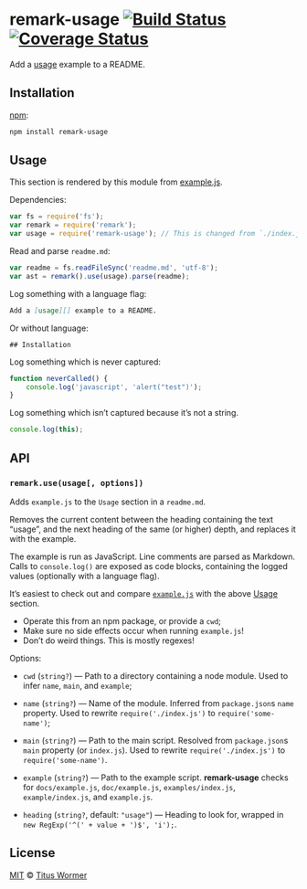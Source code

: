 # remark-usage [![Build Status][travis-badge]][travis] [![Coverage Status][codecov-badge]][codecov]

Add a [usage][] example to a README.

## Installation

[npm][npm-install]:

```bash
npm install remark-usage
```

<!--lint disable code-block-style-->

## Usage

This section is rendered by this module from [example.js][example-js].

Dependencies:

```javascript
var fs = require('fs');
var remark = require('remark');
var usage = require('remark-usage'); // This is changed from `./index.js` to `remark-usage`
```

Read and parse `readme.md`:

```javascript
var readme = fs.readFileSync('readme.md', 'utf-8');
var ast = remark().use(usage).parse(readme);
```

Log something with a language flag:

```markdown
Add a [usage][] example to a README.
```

Or without language:

    ## Installation

Log something which is never captured:

```javascript
function neverCalled() {
    console.log('javascript', 'alert("test")');
}
```

Log something which isn’t captured because it’s not a string.

```javascript
console.log(this);
```

## API

<!--lint enable code-block-style-->

### `remark.use(usage[, options])`

Adds `example.js` to the `Usage` section in a `readme.md`.

Removes the current content between the heading containing the text “usage”,
and the next heading of the same (or higher) depth, and replaces it with
the example.

The example is run as JavaScript. Line comments are parsed as Markdown.
Calls to `console.log()` are exposed as code blocks, containing the logged
values (optionally with a language flag).

It’s easiest to check out and compare [`example.js`][example-js] with the
above [Usage][] section.

*   Operate this from an npm package, or provide a `cwd`;
*   Make sure no side effects occur when running `example.js`!
*   Don’t do weird things. This is mostly regexes!

Options:

*   `cwd` (`string?`) — Path to a directory containing a node module. Used
    to infer `name`, `main`, and `example`;

*   `name` (`string?`) — Name of the module. Inferred from `package.json`s
    `name` property. Used to rewrite `require('./index.js')` to
    `require('some-name')`;

*   `main` (`string?`) — Path to the main script. Resolved from `package.json`s
    `main` property (or `index.js`). Used to rewrite `require('./index.js')`
    to `require('some-name')`.

*   `example` (`string?`) — Path to the example script. **remark-usage** checks
    for `docs/example.js`, `doc/example.js`, `examples/index.js`,
    `example/index.js`, and `example.js`.

*   `heading` (`string?`, default: `"usage"`) — Heading to look for,
    wrapped in `new RegExp('^(' + value + ')$', 'i');`.

## License

[MIT][license] © [Titus Wormer][author]

<!-- Definitions -->

[travis-badge]: https://img.shields.io/travis/wooorm/remark-usage.svg

[travis]: https://travis-ci.org/wooorm/remark-usage

[codecov-badge]: https://img.shields.io/codecov/c/github/wooorm/remark-usage.svg

[codecov]: https://codecov.io/github/wooorm/remark-usage

[npm-install]: https://docs.npmjs.com/cli/install

[license]: LICENSE

[author]: http://wooorm.com

[usage]: #usage

[example-js]: example.js

